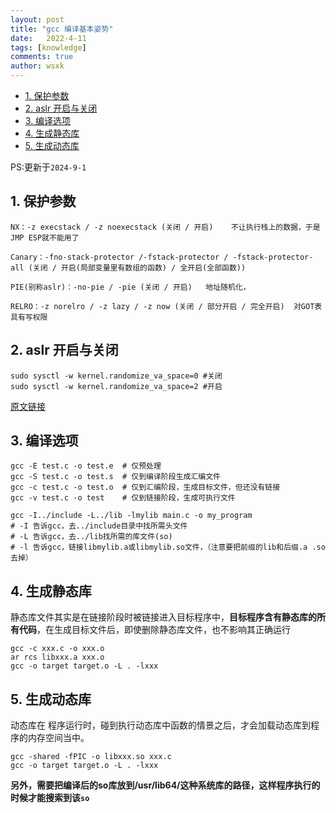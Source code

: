 ```yaml
---
layout: post
title: "gcc 编译基本姿势"
date:   2022-4-11
tags: [knowledge]
comments: true
author: wsxk
---
```


- [1. 保护参数](#1-保护参数)
- [2. aslr 开启与关闭](#2-aslr-开启与关闭)
- [3. 编译选项](#3-编译选项)
- [4. 生成静态库](#4-生成静态库)
- [5. 生成动态库](#5-生成动态库)


PS:更新于`2024-9-1`<br>

## 1. 保护参数

    NX：-z execstack / -z noexecstack (关闭 / 开启)    不让执行栈上的数据，于是JMP ESP就不能用了
    
    Canary：-fno-stack-protector /-fstack-protector / -fstack-protector-all (关闭 / 开启(局部变量里有数组的函数) / 全开启(全部函数))  
    
    PIE(别称aslr)：-no-pie / -pie (关闭 / 开启)   地址随机化，

    RELRO：-z norelro / -z lazy / -z now (关闭 / 部分开启 / 完全开启)  对GOT表具有写权限

## 2. aslr 开启与关闭

    sudo sysctl -w kernel.randomize_va_space=0 #关闭
    sudo sysctl -w kernel.randomize_va_space=2 #开启

[原文链接](https://blog.csdn.net/lonyliu/article/details/90341012)

## 3. 编译选项<br>

    gcc -E test.c -o test.e  # 仅预处理
    gcc -S test.c -o test.s  # 仅到编译阶段生成汇编文件
    gcc -c test.c -o test.o  # 仅到汇编阶段，生成目标文件，但还没有链接
    gcc -v test.c -o test    # 仅到链接阶段，生成可执行文件

    gcc -I../include -L../lib -lmylib main.c -o my_program
    # -I 告诉gcc，去../include目录中找所需头文件
    # -L 告诉gcc，去../lib找所需的库文件(so)
    # -l 告诉gcc，链接libmylib.a或libmylib.so文件，（注意要把前缀的lib和后缀.a .so去掉）

## 4. 生成静态库<br>
静态库文件其实是在链接阶段时被链接进入目标程序中，**目标程序含有静态库的所有代码**，在生成目标文件后，即使删除静态库文件，也不影响其正确运行<br>

    gcc -c xxx.c -o xxx.o
    ar rcs libxxx.a xxx.o
    gcc -o target target.o -L . -lxxx

## 5. 生成动态库<br>
动态库在 程序运行时，碰到执行动态库中函数的情景之后，才会加载动态库到程序的内存空间当中。<br>

    gcc -shared -fPIC -o libxxx.so xxx.c 
    gcc -o target target.o -L . -lxxx

**另外，需要把编译后的so库放到/usr/lib64/这种系统库的路径，这样程序执行的时候才能搜索到该`so`**<br>